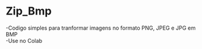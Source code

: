 # Zip_Bmp
-Codigo simples para tranformar imagens no formato PNG, JPEG e JPG em BMP<br>
-Use no Colab
